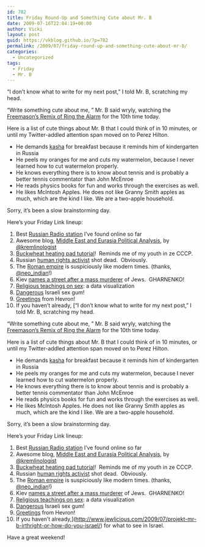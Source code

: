 ```yaml
---
id: 782
title: Friday Round-Up and Something Cute about Mr. B
date: 2009-07-16T22:04:19+00:00
author: Vicki
layout: post
guid: https://vkblog.github.io/?p=782
permalink: /2009/07/friday-round-up-and-something-cute-about-mr-b/
categories:
  - Uncategorized
tags:
  - Friday
  - Mr. B
---
```

&#8220;I don&#8217;t know what to write for my next post,&#8221; I told Mr. B, scratching my head.

&#8220;Write something cute about me, &#8221; Mr. B said wryly, watching the [Freemason&#8217;s Remix of Ring the Alarm](http://www.youtube.com/watch?v=fk4fBAMIFBU) for the 10th time today.

Here is a list of cute things about Mr. B that I could think of in 10 minutes, or until my Twitter-addled attention span moved on to Perez Hilton.

  * He demands [kasha](http://bangusbelly.blogspot.com/2007/08/looking-for-grechnevaya-kasha.html) for breakfast because it reminds him of kindergarten in Russia
  * He peels my oranges for me and cuts my watermelon, because I never learned how to cut watermelon properly.
  * He knows everything there is to know about tennis and is probably a better tennis commentator than John McEnroe
  * He reads physics books for fun and works through the exercises as well.
  * He likes McIntosh Apples. He does not like Granny Smith apples as much, which are the kind I like. We are a two-apple household.

Sorry, it&#8217;s been a slow brainstorming day.

Here&#8217;s your Friday Link lineup:

  1. Best [Russian Radio station](http://www.piter.fm/stations/FM_91.1) I&#8217;ve found online so far
  2. Awesome blog, [Middle East and Eurasia Political Analysis](http://meepa.wordpress.com/), by [@kremlinologist](http://twitter.com/kremlinologist)
  3. [Buckwheat heating pad tutorial](http://myevaforeva.blogspot.com/2009/07/buckwheat-heating-pad-tutorial_14.html)!  Reminds me of my youth in ze CCCP.
  4. Russian [human rights activist](http://english.aljazeera.net/news/europe/2009/07/2009715184247241471.html) shot dead.  Obviously.
  5. The [Roman empire](http://www.jaysromanhistory.com/romeweb/laterome/art4.htm) is suspiciously like modern times. (thanks, [@neo_indian](http://twitter.com/neo_indian)!)
  6. Kiev [names a street after a mass murderer](http://www.haaretz.com/hasen/spages/1099688.html) of Jews.  GHARNENKO!
  7. [Religious teachings on sex](http://flowingdata.com/2009/07/10/religious-teachings-on-sex/): a data visualization
  8. [Dangerous](http://www.tabletmag.com/scroll/10493/israel-attacks-with-sex-gum/) Israeli sex gum!
  9. [Greetings](http://negevrockcity.com/post/135976491/greetings-from-hebron-if-camden-new-jersey-ever) from Hevron!
 10. If you haven&#8217;t already, [&#8220;I don&#8217;t know what to write for my next post,&#8221; I told Mr. B, scratching my head.

&#8220;Write something cute about me, &#8221; Mr. B said wryly, watching the [Freemason&#8217;s Remix of Ring the Alarm](http://www.youtube.com/watch?v=fk4fBAMIFBU) for the 10th time today.

Here is a list of cute things about Mr. B that I could think of in 10 minutes, or until my Twitter-addled attention span moved on to Perez Hilton.

  * He demands [kasha](http://bangusbelly.blogspot.com/2007/08/looking-for-grechnevaya-kasha.html) for breakfast because it reminds him of kindergarten in Russia
  * He peels my oranges for me and cuts my watermelon, because I never learned how to cut watermelon properly.
  * He knows everything there is to know about tennis and is probably a better tennis commentator than John McEnroe
  * He reads physics books for fun and works through the exercises as well.
  * He likes McIntosh Apples. He does not like Granny Smith apples as much, which are the kind I like. We are a two-apple household.

Sorry, it&#8217;s been a slow brainstorming day.

Here&#8217;s your Friday Link lineup:

  1. Best [Russian Radio station](http://www.piter.fm/stations/FM_91.1) I&#8217;ve found online so far
  2. Awesome blog, [Middle East and Eurasia Political Analysis](http://meepa.wordpress.com/), by [@kremlinologist](http://twitter.com/kremlinologist)
  3. [Buckwheat heating pad tutorial](http://myevaforeva.blogspot.com/2009/07/buckwheat-heating-pad-tutorial_14.html)!  Reminds me of my youth in ze CCCP.
  4. Russian [human rights activist](http://english.aljazeera.net/news/europe/2009/07/2009715184247241471.html) shot dead.  Obviously.
  5. The [Roman empire](http://www.jaysromanhistory.com/romeweb/laterome/art4.htm) is suspiciously like modern times. (thanks, [@neo_indian](http://twitter.com/neo_indian)!)
  6. Kiev [names a street after a mass murderer](http://www.haaretz.com/hasen/spages/1099688.html) of Jews.  GHARNENKO!
  7. [Religious teachings on sex](http://flowingdata.com/2009/07/10/religious-teachings-on-sex/): a data visualization
  8. [Dangerous](http://www.tabletmag.com/scroll/10493/israel-attacks-with-sex-gum/) Israeli sex gum!
  9. [Greetings](http://negevrockcity.com/post/135976491/greetings-from-hebron-if-camden-new-jersey-ever) from Hevron!
 10. If you haven&#8217;t already,](http://www.jewlicious.com/2009/07/projekt-mr-b-irthright-or-how-do-you-israel/) for what to see in Israel.

Have a great weekend!